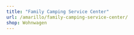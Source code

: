 ```yaml
---
title: "Family Camping Service Center"
url: /amarillo/family-camping-service-center/
shop: Wohnwagen
---
```

